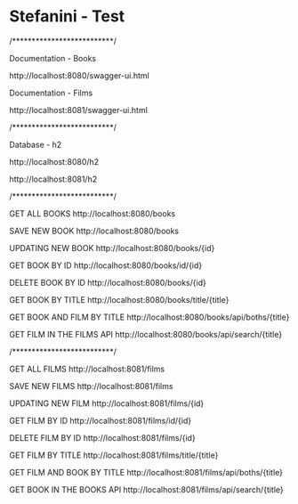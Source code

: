 # Stefanini - Test

/**************************/

Documentation - Books

http://localhost:8080/swagger-ui.html

Documentation - Films

http://localhost:8081/swagger-ui.html

/**************************/

Database - h2 

http://localhost:8080/h2

http://localhost:8081/h2

/**************************/


GET ALL BOOKS
http://localhost:8080/books

SAVE NEW BOOK
http://localhost:8080/books

UPDATING NEW BOOK
http://localhost:8080/books/{id}

GET BOOK BY ID
http://localhost:8080/books/id/{id}

DELETE BOOK BY ID
http://localhost:8080/books/{id}

GET BOOK BY TITLE
http://localhost:8080/books/title/{title}

GET BOOK AND FILM BY TITLE
http://localhost:8080/books/api/boths/{title}

GET FILM IN THE FILMS API
http://localhost:8080/books/api/search/{title}

/**************************/

GET ALL FILMS
http://localhost:8081/films

SAVE NEW FILMS
http://localhost:8081/films

UPDATING NEW FILM
http://localhost:8081/films/{id}

GET FILM BY ID
http://localhost:8081/films/id/{id}

DELETE FILM BY ID
http://localhost:8081/films/{id}

GET FILM BY TITLE
http://localhost:8081/films/title/{title}

GET FILM AND BOOK BY TITLE
http://localhost:8081/films/api/boths/{title}

GET BOOK IN THE BOOKS API
http://localhost:8081/films/api/search/{title}
